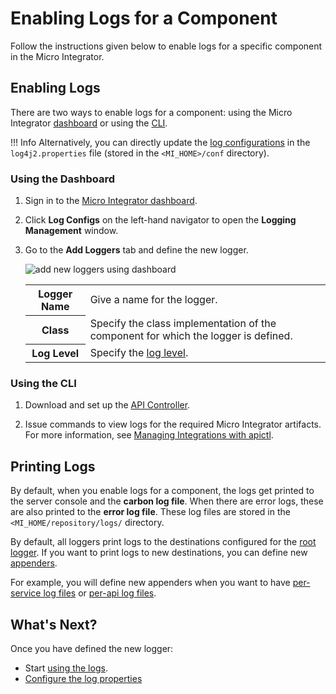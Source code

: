 # Enabling Logs for a Component

Follow the instructions given below to enable logs for a specific component in the Micro Integrator.

## Enabling Logs

There are two ways to enable logs for a component: using the Micro Integrator [dashboard](#using-the-dashboard) or using the [CLI](#using-the-cli).

!!! Info
    Alternatively, you can directly update the [log configurations]({{base_path}}/install-and-setup/setup/mi-setup/observability/logs/configuring_log4j_properties) in the `log4j2.properties` file (stored in the `<MI_HOME>/conf` directory).

### Using the Dashboard

1.  Sign in to the [Micro Integrator dashboard]({{base_path}}/observe/mi-observe/working-with-monitoring-dashboard).
2.  Click <b>Log Configs</b> on the left-hand navigator to open the <b>Logging Management</b> window.
3.  Go to the <b>Add Loggers</b> tab and define the new logger.

    <img alt="add new loggers using dashboard" src="{{base_path}}assets/img/integrate/monitoring-dashboard/add-logger.png">

    <table>
        <tr>
            <th>
                Logger Name
            </th>
            <td>
                Give a name for the logger.
            </td>
        </tr>
        <tr>
            <th>
                Class
            </th>
            <td>
                Specify the class implementation of the component for which the logger is defined.
            </td>
        </tr>
        <tr>
            <th>
                Log Level
            </th>
            <td>
                Specify the <a href="{{base_path}}/install-and-setup/setup/mi-setup/observability/logs/configuring_log4j_properties/#updating-the-log4j2-log-level">log level</a>.
            </td>
        </tr>
    </table>
 
### Using the CLI

1.  Download and set up the [API Controller]({{base_path}}/install-and-setup/setup/api-controller/getting-started-with-wso2-api-controller).

2.  Issue commands to view logs for the required Micro Integrator artifacts. For more information, see [Managing Integrations with apictl]({{base_path}}/install-and-setup/setup/api-controller/managing-integrations/managing-integrations-with-ctl).

## Printing Logs

By default, when you enable logs for a component, the logs get printed to the server console and the <b>carbon log file</b>. When there are error logs, these are also printed to the <b>error log file</b>. These log files are stored in the `<MI_HOME/repository/logs/` directory.

By default, all loggers print logs to the destinations configured for the [root logger]({{base_path}}/install-and-setup/setup/mi-setup/observability/logs/configuring_log4j_properties/#root-logs). If you want to print logs to new destinations, you can define new [appenders]({{base_path}}/install-and-setup/setup/mi-setup/observability/logs/configuring_log4j_properties/#log4j2-appenders). 

For example, you will define new appenders when you want to have [per-service log files]({{base_path}}/integrate/develop/enabling-logs-for-services/) or [per-api log files]({{base_path}}/integrate/develop/enabling-logs-for-api/).

## What's Next?

Once you have defined the new logger:

-   Start [using the logs]({{base_path}}/install-and-setup/setup/mi-setup/observability/logs/monitoring_logs).
-   [Configure the log properties]({{base_path}}/install-and-setup/setup/mi-setup/observability/logs/configuring_log4j_properties)